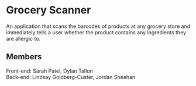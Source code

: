 # Grocery Scanner

An application that scans the barcodes of products at any grocery store and immediately tells a user whether the product contains any ingredients they are allergic to.

## Members

Front-end: Sarah Patel, Dylan Tallon<br>
Back-end: Lindsay Goldberg-Custer, Jordan Sheehan<br>

